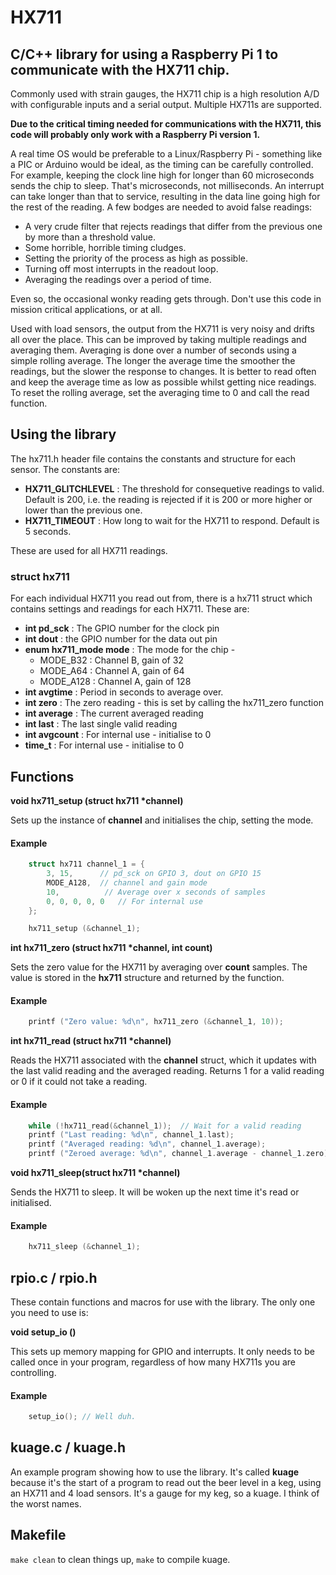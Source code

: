 # HX711
## C/C++ library for using a Raspberry Pi 1 to communicate with the HX711 chip.

Commonly used with strain gauges, the HX711 chip is a high resolution A/D with configurable inputs and a serial output. Multiple HX711s are supported.

**Due to the critical timing needed for communications with the HX711, this code will probably only work with a Raspberry Pi version 1.**

A real time OS would be preferable to a Linux/Raspberry Pi - something like a PIC or Arduino would be ideal, as the timing can be carefully controlled. For example, keeping the clock line high for longer than 60 microseconds sends the chip to sleep. That's microseconds, not milliseconds. An interrupt can take longer than that to service, resulting in the data line going high for the rest of the reading. A few bodges are needed to avoid false readings:

* A very crude filter that rejects readings that differ from the previous one by more than a threshold value.
* Some horrible, horrible timing cludges.
* Setting the priority of the process as high as possible.
* Turning off most interrupts in the readout loop.
* Averaging the readings over a period of time.

Even so, the occasional wonky reading gets through. Don't use this code in mission critical applications, or at all. 

Used with load sensors, the output from the HX711 is very noisy and drifts all over the place. This can be improved by taking multiple readings and averaging them. Averaging is done over a number of seconds using a simple rolling average. The longer the average time the smoother the readings, but the slower the response to changes. It is better to read often and keep the average time as low as possible whilst getting nice readings. To reset the rolling average, set the averaging time to 0 and call the read function. 

## Using the library
The hx711.h header file contains the constants and structure for each sensor. The constants are:

* **HX711_GLITCHLEVEL** : The threshold for consequetive readings to valid. Default is 200, i.e. the reading is rejected if it is 200 or more higher or lower than the previous one.
* **HX711_TIMEOUT** : How long to wait for the HX711 to respond. Default is 5 seconds.

These are used for all HX711 readings.

### struct hx711
For each individual HX711 you read out from, there is a hx711 struct which contains settings and readings for each HX711. These are:

* **int pd_sck** : The GPIO number for the clock pin
* **int dout** : the GPIO number for the data out pin 
* **enum hx711_mode mode** : The mode for the chip -
  * MODE_B32 : Channel B, gain of 32
  * MODE_A64 : Channel A, gain of 64
  * MODE_A128 : Channel A, gain of 128
* **int avgtime** : Period in seconds to average over. 
* **int zero** : The zero reading - this is set by calling the hx711_zero function
* **int average** : The current averaged reading
* **int last** : The last single valid reading
* **int avgcount** : For internal use - initialise to 0
* **time_t** : For internal use - initialise to 0

## Functions
**void hx711_setup (struct hx711 \*channel)**

Sets up the instance of **channel** and initialises the chip, setting the mode.

#### Example
```C
    struct hx711 channel_1 = {
        3, 15,      // pd_sck on GPIO 3, dout on GPIO 15
        MODE_A128,  // channel and gain mode
        10,          // Average over x seconds of samples
        0, 0, 0, 0, 0   // For internal use
    };

    hx711_setup (&channel_1);
```

**int hx711_zero (struct hx711 \*channel, int count)**

Sets the zero value for the HX711 by averaging over **count** samples. The value is stored in the **hx711** structure and returned by the function.

#### Example
```C
    printf ("Zero value: %d\n", hx711_zero (&channel_1, 10));
```

**int hx711_read (struct hx711 \*channel)**

Reads the HX711 associated with the **channel** struct, which it updates with the last valid reading and the averaged reading. Returns 1 for a valid reading or 0 if it could not take a reading.

#### Example
```C
    while (!hx711_read(&channel_1));  // Wait for a valid reading
    printf ("Last reading: %d\n", channel_1.last);
    printf ("Averaged reading: %d\n", channel_1.average);
    printf ("Zeroed average: %d\n", channel_1.average - channel_1.zero);
```

**void hx711_sleep(struct hx711 \*channel)**

Sends the HX711 to sleep. It will be woken up the next time it's read or initialised.

#### Example
```C
    hx711_sleep (&channel_1);
```
## rpio.c / rpio.h
These contain functions and macros for use with the library. The only one you need to use is:

**void setup_io ()**

This sets up memory mapping for GPIO and interrupts. It only needs to be called once in your program, regardless of how many HX711s you are controlling.

#### Example
```C
    setup_io(); // Well duh.
```

## kuage.c / kuage.h
An example program showing how to use the library. It's called **kuage** because it's the start of a program to read out the beer level in a keg, using an HX711 and 4 load sensors. It's a gauge for my keg, so a kuage. I think of the worst names.

## Makefile
`make clean` to clean things up, `make` to compile kuage.